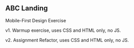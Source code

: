 ## ABC Landing 

Mobile-First Design Exercise

v1. Warmup exercise, uses CSS and HTML only, no JS.

v2. Assignment Refactor, uses CSS and HTML only, no JS.
